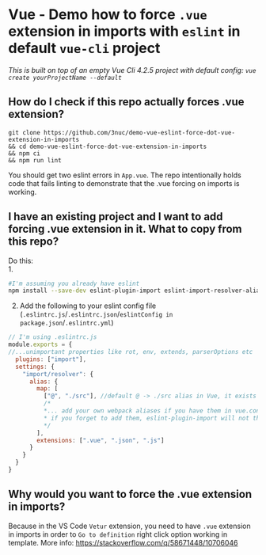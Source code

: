 # Vue - Demo how to force `.vue` extension in imports with `eslint` in default `vue-cli` project
*This is built on top of an empty Vue Cli 4.2.5 project with default config: `vue create yourProjectName --default`*
  ## How do I check if this repo actually forces .vue extension?
```shell
git clone https://github.com/3nuc/demo-vue-eslint-force-dot-vue-extension-in-imports 
&& cd demo-vue-eslint-force-dot-vue-extension-in-imports 
&& npm ci 
&& npm run lint
```
You should get two eslint errors in `App.vue`. The repo intentionally holds code that fails linting to demonstrate that the .vue forcing on imports is working.

## I have an existing project and I want to add forcing .vue extension in it. What to copy from this repo?

Do this:  
1.
  ```sh
  #I'm assuming you already have eslint
  npm install --save-dev eslint-plugin-import eslint-import-resolver-alias
  ```

2. Add the following to your eslint config file (`.eslintrc.js`/`.eslintrc.json`/`eslintConfig in package.json`/`.eslintrc.yml`)
```js
// I'm using .eslintrc.js
module.exports = {
//...unimportant properties like rot, env, extends, parserOptions etc
  plugins: ["import"],
  settings: {
    "import/resolver": {
      alias: {
        map: [
          ["@", "./src"], //default @ -> ./src alias in Vue, it exists even if vue.config.js is not present
          /* 
          *... add your own webpack aliases if you have them in vue.config.js/other webpack config file
          * if you forget to add them, eslint-plugin-import will not throw linting error in .vue imports that contain the webpack alias you forgot to add
          */
        ],
        extensions: [".vue", ".json", ".js"]
      }
    }
  }
}
```

## Why would you want to force the .vue extension in imports?
Because in the VS Code `Vetur` extension, you need to have `.vue` extension in imports in order to `Go to definition` right click option working in template.
More info: https://stackoverflow.com/q/58671448/10706046
